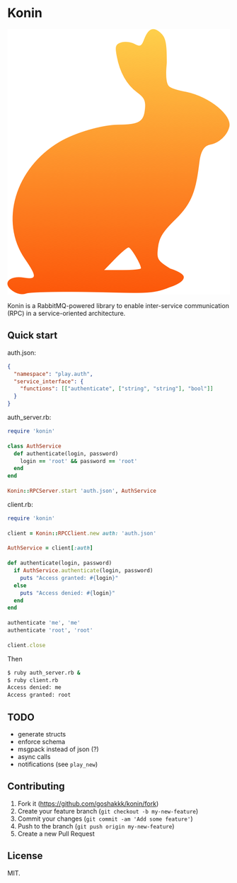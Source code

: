 # Konin

![Konin](konin.png)

Konin is a RabbitMQ-powered library to enable inter-service
communication (RPC) in a service-oriented architecture.

## Quick start

auth.json:

```json
{
  "namespace": "play.auth",
  "service_interface": {
    "functions": [["authenticate", ["string", "string"], "bool"]]
  }
}
```

auth_server.rb:

```ruby
require 'konin'

class AuthService
  def authenticate(login, password)
    login == 'root' && password == 'root'
  end
end

Konin::RPCServer.start 'auth.json', AuthService
```

client.rb:

```ruby
require 'konin'

client = Konin::RPCClient.new auth: 'auth.json'

AuthService = client[:auth]

def authenticate(login, password)
  if AuthService.authenticate(login, password)
    puts "Access granted: #{login}"
  else
    puts "Access denied: #{login}"
  end
end

authenticate 'me', 'me'
authenticate 'root', 'root'

client.close
```

Then

```bash
$ ruby auth_server.rb &
$ ruby client.rb
Access denied: me
Access granted: root
```

## TODO

* generate structs
* enforce schema
* msgpack instead of json (?)
* async calls
* notifications (see `play_new`)

## Contributing

1. Fork it (https://github.com/goshakkk/konin/fork)
2. Create your feature branch (`git checkout -b my-new-feature`)
3. Commit your changes (`git commit -am 'Add some feature'`)
4. Push to the branch (`git push origin my-new-feature`)
5. Create a new Pull Request

## License

MIT.
